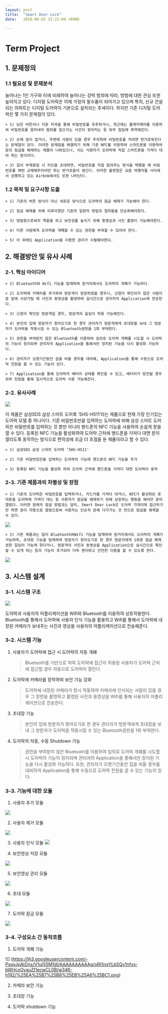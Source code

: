 ```yaml
---
layout: post
title:  "Smart Door Lock"
date:   2016-06-02 15:22:09 +0900

---
```



# Term Project



## 1. 문제정의



### 1.1	필요성 및 문제분석



늘어나는 1인 가구와 이에 비례하여 늘어나는 강력 범죄에 따라, 방범에 대한 관심 또한 높아지고 있다. 디지털 도어락은 이제 가정의 필수품이 되어가고 있으며 특히, 신규 건설되는 아파트는 디지털 도어락이 기본으로 설치되는 추세이다. 하지만 기존 디지털 도어락은 몇 가지 문제점이 있다.

	> 1) 낡은 버튼이나 지문 자국을 통해 비밀번호를 유추하거나, 최근에는 몰래카메라를 이용하여 비밀번호를 알아내어 범죄를 일으키는 사건이 잦아지는 등 외부 침입에 취약해진다.

	> 2) 손에 짐이 많거나, 주변에 사람이 있을 경우 주의하여 비밀번호를 치려면 번거로워진다는 문제점이 있다. 이러한 문제점을 해결하기 위해 기존 NFC를 이용하여 스마트폰을 이용하여 문의 잠금을 해제하는 제품이 나와있으나, 이는 사용자가 도어락에 직접 스마트폰을 가져다 대야 하는 방식이다.

	> 3) 집이 부재중일 시 지인을 초대하면, 비밀번호를 직접 알려주는 방식을 택했을 때 비밀번호를 매번 교체해주어야만 하는 번거로움이 생긴다. 이러한 불편함은 요즘 여행자들 사이에서 성행하고 있는 Airbnb에서도 또한 나타난다.




### 1.2 목적 및 요구사항 도출



	> 1) 기존의 버튼 방식이 아닌 새로운 방식으로 도어락의 잠금 해제가 가능해야 한다.

	> 2) 잠금 해제를 위해 이루어졌던 기존의 일련의 방법과 절차들을 단순화해야한다.

	> 3) 방범용으로써의 역할을 하고 보안성를 높이기 위해 동영상과 사진 촬영이 가능해야한다.

	> 4) 다른 사람에게 도어락을 개폐할 수 있는 권한을 부여할 수 있어야 한다.

	> 5) 이 외에도 Application을 이용한 관리가 수월해야한다.




## 2. 해결방안 및 유사 사례



### 2-1. 핵심 아이디어



	> 1) Bluetooth와 Wifi 기능을 탑재하여 원거리에서도 도어락의 개폐가 가능하다.

	> 2) 도어락에 카메라를 추가하여 방문객이 방문하였을 경우나, 신원이 확인되지 않은 사람이 문 앞에 서성거릴 때 사진과 동영상을 촬영하여 실시간으로 관리자의 Application에 전송한다.

	> 3) 신원이 확인된 방문객일 경우, 방문객의 출입이 허용 가능해진다.

	> 4) 본인의 집에 방문자가 찾아오기로 한 경우 관리자가 방문객에게 초대장을 보내 그 방문자가 도어락을 작동시킬 수 있는 Bluetooth권한을 1회 부여한다.

	> 5) 권한을 부여받지 않은 Bluetooth를 이용하여 임의로 도어락 개폐를 시도할 시 도어락의 기능이 정지되며 관리자의 Application을 통해서만 정지된 기능을 다시 활성화 가능하다.

	> 6) 관리자가 오랜기간동안 집을 비울 경우를 대비해, Application을 통해 수동으로 도어락 전원을 끌 수 있는 기능이 있다.

	> 7) Application을 통해 도어락의 배터리 상태를 확인할 수 있고, 배터리가 방전될 경우 외부 전원을 통해 일시적으로 도어락 사용 가능해진다.




### 2-2. 유사사례



![](http://www.samsungsds-nss.com/ko/solution/country/ddl/img/SHS-h511_001.jpg)

이 제품은 삼성SDS 삼성 스마트 도어록 ‘SHS-H511‘라는 제품으로 현재 가장 인기있는 도어락 모델 중 하나이다. 기존 비밀번호만을 입력하는 도어락에 비해 삼성 스마트 도어락은 비밀번호를 입력하는 것 뿐만 아니라 핸드폰의 NFC 기능을 사용하여 손쉽게 문을 열 수 있다. 등록된 NFC 기능을 활성화하여 도어락 근처에 핸드폰을 가져다 대면 문이 열리도록 동작하는 방식으로 편의성에 조금 더 초점을 둔 제품이라고 할 수 있다.

	> 1) 삼성SDS 삼성 스마트 도어락 ‘SHS-H511'

	> 2) 기존 비밀번호만을 입력하는 도어락의 기능에 핸드폰의 NFC 기능을 추가

	> 3) 등록된 NFC 기능을 활성화 하여 도어락 근처에 핸드폰을 가져다 대면 도어락이 동작

### 2-3. 기존 제품과의 차별성 및 장점



	> 1) 기존의 도어락은 비밀번호를 입력하거나, 카드키를 가져다 대거나, NFC가 활성화된 휴대폰을 도어락에 가져다 대는 등 사용자가 잠금을 해제하기 위해 상응하는 행동을 해야만 문이 열렸다. 이러한 원래의 잠금 방법과는 달리, Smart Door Lock은 도어락 가까이에 접근하기만 하면 문이 자동으로 열림으로써 사용자는 단순히 문에 다가가는 것 만으로 잠금을 해제할 수 있다.

![](https://lh3.googleusercontent.com/-AMFr2D8wkHg/V1h4OalYtVI/AAAAAAABPIo/eYgv6-mZYNQA5gH6gwDBMU1KiWWCQx3UwCL0B/w475-h577-no/%25EA%25B7%25B8%25EB%25A6%25BC1.jpg)

	> 2) 기존 제품과는 달리 Bluetooth와Wifi 기능을 탑재하여 원거리에서도 도어락의 개폐가 가능하며, 초대장 기능을 탑재하여 방문자가 찾아오기로 한 경우 방문자에게 1회용 잠금 해제 권한 일임이 가능케 한다거나, 방문객의 사진과 동영상을 Application으로 실시간으로 확인할 수 있게 하는 등의 기능이 추가되어 더욱 편리하고 안전한 이용을 할 수 있도록 한다.

![](https://lh6.googleusercontent.com/-P16ObHS8vZU/V1h4OqIZkCI/AAAAAAABPIo/rWjKIBYIwDYWtIqGLDT1So-xFOH1aHLAACL0B/w559-h577-no/%25EA%25B7%25B8%25EB%25A6%25BC2.jpg)





## 3. 시스템 설계



### 3-1. 시스템 구조



![](https://lh3.googleusercontent.com/-6IghTG_ewgk/V1QJeQCv80I/AAAAAAAAAA0/RnNwYVdpsiAlPFQ1_eBkuW8yIYeSJwVEwCL0B/w953-h491-no/%25EA%25B5%25AC%25EC%25A1%25B0.png)

도어락과 사용자의 어플리케이션을 Wifi와 Bluetooth를 이용하여 상호작용한다. Bluetooth를 통해서 도어락에 사용자 인식 기능을 활용하고 Wifi를 통해서 도어락에 내장된 카메라가 보내주는 사진과 영상을 사용자의 어플리케이션으로 전송해준다.





### 3-2. 시스템 기능



1) 사용자가 도어락에 접근 시 도어락의 자동 개폐

	> Bluetooth를 기반으로 하여 도어락에 접근이 허용된 사용자가 도어락 근처에 접근할 경우 자동으로 도어락이 열린다.

2) 도어락에 카메라를 장착하여 보안 기능 강화

	> 도어락에 내장된 카메라가 항시 작동하여 카메라에 인식되는 사람이 있을 경우 그 장면을 촬영하고 촬영된 사진과 동영상을 Wifi를 통해 사용자의 어플리케이션으로 전송한다.

3) 초대장 기능

	> 본인의 집에 방문자가 찾아오기로 한 경우 관리자가 방문객에게 초대장을 보내 그 방문자가 도어락을 작동시킬 수 있는 Bluetooth권한을 1회 부여한다.

4) 도어락의 자동, 수동 Shutdown 기능

	> 권한을 부여받지 않은 Bluetooth를 이용하여 임의로 도어락 개폐를 시도할 시 도어락의 기능이 정지되며 관리자의 Application을 통해서만 정지된 기능을 다시 활성화 가능하다. 또한, 관리자가 오랜기간동안 집을 비울 경우를 대비하여 Application을 통해 수동으로 도어락 전원을 끌 수 있는 기능이 있다.





### 3-3. 기능에 대한 모듈



1) 사용자 추가 모듈

![](https://lh3.googleusercontent.com/2doBHSuXZ8gwOwRH_nfClw71VHckkGV95kAlAnFKOQvxO-j2xXDYwYu0g1dFQaJRItRGjVI=s167)



2) 사용자 제거 모듈

![](https://lh3.googleusercontent.com/G-61ZrWqUb6WSphGVUs1Z4yLg42o9RwtGpCs6EsD339sA7duPj1bqN1XYGU3kMeL_6Wq8Q=s170)


3) 사용자 인식 모듈
![](https://lh3.googleusercontent.com/4iSaPDBnye0cYEZbwMpAL4VvUuDZN2ILygbmAknN8j1-tFu_znDZGzMeUSCXG_62yM8R=s170)


4) 보안영상 저장 모듈

![](https://lh3.googleusercontent.com/WbErjxvX3bUymVHGh2ss_C3RawKGlQMJeWpD0U5SFSb1SYQOdD8LTj2wMMctnKy982zjzQ=s170)


5) 보안영상 관리 모듈

![](https://lh3.googleusercontent.com/RWZUnLbPv8wQVWuUT0aACCDuCoY3RUTnn2AHim4FJEokC5ppR4vlfroY8gTK0f7rF8vdRg=s162)


6) 초대 모듈

![](https://lh3.googleusercontent.com/TLjpG8bTxbIFaygQ4GGl5SeLrXmD4XcilNmL6zgSZP1gZaUfP7rpDpQ5JyAxwhFD0pXYxFo=s170)


7) 도어락 잠금 모듈

![](https://lh3.googleusercontent.com/HNNgoMuInPkJGLRPl-bFOkkf5b1SIHh5nmUeGOscVo2_JnQO244NQyQXwfW-dCJSJRC5YQ=s170)





### 3-4. 구성요소 간 동작흐름


1) 도어락 개폐 기능

![] (https://lh3.googleusercontent.com/-PxqyJpAtDns/V1uI1i5M1dI/AAAAAAAAAAg/oRI1nqYLb5Qv1nfvx-bWHcxOvauZt1ecwCL0B/w346-h192/%25EA%25B7%25B8%25EB%25A6%25BC1.png)



2) 카메라 보안 기능





3) 초대장 기능





4) 도어락 shutdown 기능


